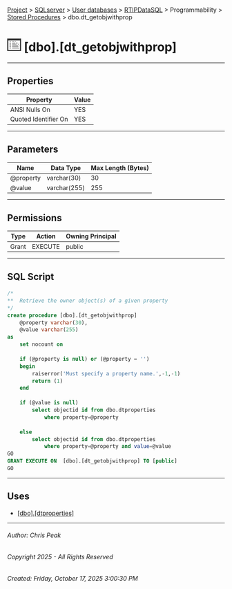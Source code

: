 #### 

[Project](../../../../../index.md) > [SQLserver](../../../../index.md) > [User databases](../../../index.md) > [RTIPDataSQL](../../index.md) > Programmability > [Stored Procedures](Stored_Procedures.md) > dbo.dt_getobjwithprop

# ![Stored Procedures](../../../../../Images/StoredProcedure32.png) [dbo].[dt_getobjwithprop]

---

## <a name="#properties"></a>Properties

| Property | Value |
|---|---|
| ANSI Nulls On | YES |
| Quoted Identifier On | YES |


---

## <a name="#parameters"></a>Parameters

| Name | Data Type | Max Length (Bytes) |
|---|---|---|
| @property | varchar(30) | 30 |
| @value | varchar(255) | 255 |


---

## <a name="#permissions"></a>Permissions

| Type | Action | Owning Principal |
|---|---|---|
| Grant | EXECUTE | public |


---

## <a name="#sqlscript"></a>SQL Script

```sql
/*
**	Retrieve the owner object(s) of a given property
*/
create procedure [dbo].[dt_getobjwithprop]
	@property varchar(30),
	@value varchar(255)
as
	set nocount on

	if (@property is null) or (@property = '')
	begin
		raiserror('Must specify a property name.',-1,-1)
		return (1)
	end

	if (@value is null)
		select objectid id from dbo.dtproperties
			where property=@property

	else
		select objectid id from dbo.dtproperties
			where property=@property and value=@value
GO
GRANT EXECUTE ON  [dbo].[dt_getobjwithprop] TO [public]
GO

```


---

## <a name="#uses"></a>Uses

* [[dbo].[dtproperties]](../../Tables/dbo_dtproperties.md)


---

###### Author:  Chris Peak

###### Copyright 2025 - All Rights Reserved

###### Created: Friday, October 17, 2025 3:00:30 PM

